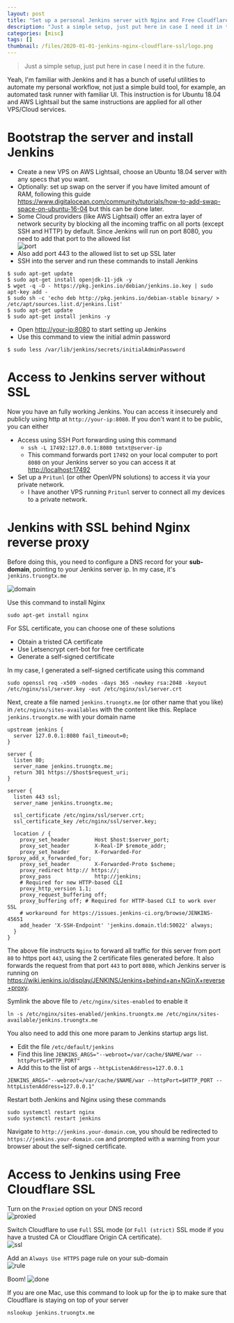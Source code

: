 ```yaml
---
layout: post
title: "Set up a personal Jenkins server with Nginx and Free Cloudflare SSL"
description: "Just a simple setup, just put here in case I need it in the future"
categories: [misc]
tags: []
thumbnail: /files/2020-01-01-jenkins-nginx-cloudflare-ssl/logo.png
---
```


> Just a simple setup, just put here in case I need it in the future.

Yeah, I'm familiar with Jenkins and it has a bunch of useful utilities to automate my personal workflow, not just a simple build tool,
for example, an automated task runner with familiar UI. This instruction is for Ubuntu 18.04 and AWS Lightsail but the same instructions
are applied for all other VPS/Cloud services.

# Bootstrap the server and install Jenkins

- Create a new VPS on AWS Lightsail, choose an Ubuntu 18.04 server with any specs that you want.
- Optionally: set up swap on the server if you have limited amount of RAM, following this guide
<https://www.digitalocean.com/community/tutorials/how-to-add-swap-space-on-ubuntu-16-04> but this can be done later.
- Some Cloud providers (like AWS Lightsail) offer an extra layer of network security by blocking all the incoming traffic on all ports
(except SSH and HTTP) by default. Since Jenkins will run on port 8080, you need to add that port to the allowed list  
 ![port](/files/2020-01-01-jenkins-nginx-cloudflare-ssl/1.png)
 - Also add port 443 to the allowed list to set up SSL later
 - SSH into the server and run these commands to install Jenkins

<!-- more -->
 
 ```console
$ sudo apt-get update
$ sudo apt-get install openjdk-11-jdk -y
$ wget -q -O - https://pkg.jenkins.io/debian/jenkins.io.key | sudo apt-key add -
$ sudo sh -c 'echo deb http://pkg.jenkins.io/debian-stable binary/ > /etc/apt/sources.list.d/jenkins.list'
$ sudo apt-get update
$ sudo apt-get install jenkins -y 
```

- Open <http://your-ip:8080> to start setting up Jenkins
- Use this command to view the initial admin password

```console
$ sudo less /var/lib/jenkins/secrets/initialAdminPassword
```

# Access to Jenkins server without SSL

Now you have an fully working Jenkins. You can access it insecurely and publicly using http at `http://your-ip:8080`.
If you don't want it to be public, you can either

- Access using SSH Port forwarding using this command
  - `ssh -L 17492:127.0.0.1:8080 tmtxt@server-ip`
  - This command forwards port `17492` on your local computer to port `8080` on your Jenkins server so you can access it
  at <http://localhost:17492>
- Set up a `Pritunl` (or other OpenVPN solutions) to access it via your private network.
  - I have another VPS running `Pritunl` server to connect all my devices to a private network.
 
# Jenkins with SSL behind Nginx reverse proxy
 
Before doing this, you need to configure a DNS record for your **sub-domain**, pointing to your Jenkins server ip. In my case,
it's `jenkins.truongtx.me`

![domain](/files/2020-01-01-jenkins-nginx-cloudflare-ssl/2.png)
 
Use this command to install Nginx
```console
sudo apt-get install nginx
```

For SSL certificate, you can choose one of these solutions
- Obtain a tristed CA certificate
- Use Letsencrypt cert-bot for free certificate
- Generate a self-signed certificate

In my case, I generated a self-signed certificate using this command
```console
sudo openssl req -x509 -nodes -days 365 -newkey rsa:2048 -keyout /etc/nginx/ssl/server.key -out /etc/nginx/ssl/server.crt
```

Next, create a file named `jenkins.truongtx.me` (or other name that you like) in `/etc/nginx/sites-availables` with
the content like this. Replace `jenkins.truongtx.me` with your domain name
```console
upstream jenkins {
  server 127.0.0.1:8080 fail_timeout=0;
}

server {
  listen 80;
  server_name jenkins.truongtx.me;
  return 301 https://$host$request_uri;
}

server {
  listen 443 ssl;
  server_name jenkins.truongtx.me;

  ssl_certificate /etc/nginx/ssl/server.crt;
  ssl_certificate_key /etc/nginx/ssl/server.key;

  location / {
    proxy_set_header        Host $host:$server_port;
    proxy_set_header        X-Real-IP $remote_addr;
    proxy_set_header        X-Forwarded-For $proxy_add_x_forwarded_for;
    proxy_set_header        X-Forwarded-Proto $scheme;
    proxy_redirect http:// https://;
    proxy_pass              http://jenkins;
    # Required for new HTTP-based CLI
    proxy_http_version 1.1;
    proxy_request_buffering off;
    proxy_buffering off; # Required for HTTP-based CLI to work over SSL
    # workaround for https://issues.jenkins-ci.org/browse/JENKINS-45651
    add_header 'X-SSH-Endpoint' 'jenkins.domain.tld:50022' always;
  }
}
```
The above file instructs `Nginx` to forward all traffic for this server from port `80` to https port `443`, using the
2 certificate files generated before. It also forwards the request from that port `443` to port `8080`, which Jenkins
server is running on <https://wiki.jenkins.io/display/JENKINS/Jenkins+behind+an+NGinX+reverse+proxy>.

Symlink the above file to `/etc/nginx/sites-enabled` to enable it
```console
ln -s /etc/nginx/sites-enabled/jenkins.truongtx.me /etc/nginx/sites-available/jenkins.truongtx.me
```

You also need to add this one more param to Jenkins startup args list.
- Edit the file `/etc/default/jenkins`
- Find this line `JENKINS_ARGS="--webroot=/var/cache/$NAME/war --httpPort=$HTTP_PORT"`
- Add this to the list of args `--httpListenAddress=127.0.0.1`
```console
JENKINS_ARGS="--webroot=/var/cache/$NAME/war --httpPort=$HTTP_PORT --httpListenAddress=127.0.0.1"
```
 
Restart both Jenkins and Nginx using these commands
 ```console
sudo systemctl restart nginx
sudo systemctl restart jenkins 
```

Navigate to `http://jenkins.your-domain.com`, you should be redirected to `https://jenkins.your-domain.com` and prompted with
a warning from your browser about the self-signed certificate.
 
# Access to Jenkins using Free Cloudflare SSL
 
Turn on the `Proxied` option on your DNS record   
![proxied](/files/2020-01-01-jenkins-nginx-cloudflare-ssl/3.png)

Switch Cloudflare to use `Full` SSL mode (or `Full (strict)` SSL mode if you have a trusted CA or Cloudflare Origin CA certificate).  
![ssl](/files/2020-01-01-jenkins-nginx-cloudflare-ssl/4.png)

Add an `Always Use HTTPS` page rule on your sub-domain  
![rule](/files/2020-01-01-jenkins-nginx-cloudflare-ssl/5.png)

Boom!
![done](/files/2020-01-01-jenkins-nginx-cloudflare-ssl/6.png)

If you are one Mac, use this command to look up for the ip to make sure that Cloudflare is staying on top of your server
```console
nslookup jenkins.truongtx.me
```
